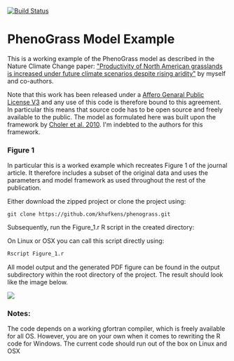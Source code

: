 [![Build Status](https://travis-ci.org/khufkens/phenograss-example.svg?branch=master)](https://travis-ci.org/khufkens/phenograss-example)

# PhenoGrass Model Example

This is a working example of the PhenoGrass model as described in the Nature Climate Change paper: ["Productivity of North American grasslands is increased under future climate scenarios despite rising aridity"](http://www.nature.com/nclimate/journal/vaop/ncurrent/full/nclimate2942.html) by myself and co-authors.

Note that this work has been released under a [Affero Genaral Public License V3](http://www.affero.org/) and any use of this code is therefore bound to this agreement. In particular this means that source code has to be open source and freely available to the public. The model as formulated here was built upon the framework by [Choler et al. 2010](http://www.biogeosciences.net/7/907/2010/). I'm indebted to the authors for this framework.

### Figure 1

In particular this is a worked example which recreates Figure 1 of the journal article. It therefore includes a subset of the original data and uses the parameters and model framework as used throughout the rest of the publication.

Either download the zipped project or clone the project using:

```git
git clone https://github.com/khufkens/phenograss.git
```

Subsequently, run the Figure_1.r R script in the created directory:

On Linux or OSX you can call this script directly using:

```bash
Rscript Figure_1.r
```

All model output and the generated PDF figure can be found in the output subdirectory within the root directory of the project. The result should look like the image below.

![](https://farm2.staticflickr.com/1524/26288199306_4b534c1202_o_d.png)

### Notes:

The code depends on a working gfortran compiler, which is freely available for all OS. However, you are on your own when it comes to rewriting the R code for Windows. The current code should run out of the box on Linux and OSX
